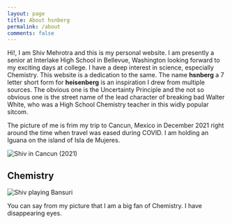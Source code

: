 ```yaml
---
layout: page
title: About hsnberg
permalink: /about
comments: false
---
```


<div class="row justify-content-between">
    <div class="col-md-8 pr-8">
        <p>Hi!, I am Shiv Mehrotra and this is my personal website. I am presently a senior at Interlake High School in Bellevue, Washington looking forward to my exciting days at college. I have a deep interest in science, especially Chemistry. This website is a dedication to the same. The name <b>hsnberg</b> a 7 letter short form for <b>heisenberg</b> is an inspiration I drew from multiple sources. The obvious one is the Uncertainty Principle and the not so obvious one is the street name of the lead character of breaking bad Walter White, who was a High School Chemistry teacher in this widly popular sitcom.</p>
        <p>The picture of me is frim my trip to Cancun, Mexico in December 2021 right around the time when  travel was eased during COVID. I am holding an Iguana on the island of Isla de Mujeres.</p>
    </div>
    <div class="col-md-4">
        <p class="mb-5"><img class="shadow-lg" src="{{site.baseurl}}/assets/images/shiv-cancun.jpg" alt="Shiv in Cancun (2021)" /></p>
    </div>
</div>

<div class="section-title">
    <h2><span>Chemistry</span></h2>
</div>
<div class="row justify-content-between">
    <div class="col-md-4">
        <p class="mb-5"><img class="shadow-lg" src="{{site.baseurl}}/assets/images/shiv-heisenberg.jpg" alt="Shiv playing Bansuri" /></p>
    </div>
    <div class="col-md-8 pr-8">
        <p>
        You can say from my picture that I am a big fan of Chemistry. I have disappearing eyes.</p>
    </div>
</div>


<!--
<div class="col-md-4">


<!--
<h4>Questions or bug reports?</h4>

<p>Head over to our <a href="https://github.com/wowthemesnet/mediumish-theme-jekyll">Github repository</a>!</p>

<div class="sticky-top sticky-top-80">
<h5>Buy me a coffee</h5>

<p>Thank you for your support! Your donation helps me to maintain and improve <a target="_blank" href="https://github.com/wowthemesnet/mediumish-theme-jekyll">Mediumish <i class="fab fa-github"></i></a>.</p>

<a target="_blank" href="https://www.wowthemes.net/donate/" class="btn btn-danger">Buy me a coffee</a> <a target="_blank" href="https://bootstrapstarter.com/bootstrap-templates/template-mediumish-bootstrap-jekyll/" class="btn btn-warning">Documentation</a>

</div>
</div>
-->

